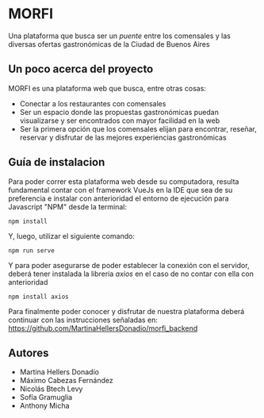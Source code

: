 # MORFI
Una plataforma que busca ser un _puente_ entre los comensales y las diversas ofertas gastronómicas de la Ciudad de Buenos Aires

## Un poco acerca del proyecto

MORFI es una plataforma web que busca, entre otras cosas:
- Conectar a los restaurantes con comensales
- Ser un espacio donde las propuestas gastronómicas puedan visualizarse y ser encontrados con mayor facilidad en la web
- Ser la primera opción que los comensales elijan para encontrar, reseñar, reservar y disfrutar de las mejores experiencias gastronómicas



## Guía de instalacion
Para poder correr esta plataforma web desde su computadora, resulta fundamental contar con el framework VueJs en la IDE que sea de su preferencia e instalar con anterioridad el entorno de ejecución para Javascript "NPM" desde la terminal:

```
npm install
```
Y, luego, utilizar el siguiente comando:
```
npm run serve
```
Y para poder asegurarse de poder establecer la conexión con el servidor, deberá tener instalada la libreria _axios_ en el caso de no contar con ella con anterioridad

```
npm install axios
```
Para finalmente poder conocer y disfrutar de nuestra plataforma deberá continuar con las instrucciones señaladas en: https://github.com/MartinaHellersDonadio/morfi_backend

## Autores
- Martina Hellers Donadío
- Máximo Cabezas Fernández
- Nicolás Btech Levy
- Sofía Gramuglia
- Anthony Micha
